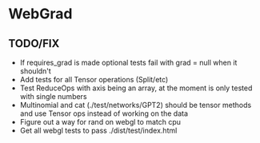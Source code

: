 # WebGrad

## TODO/FIX
* If requires_grad is made optional tests fail with grad = null when it shouldn't
* Add tests for all Tensor operations (Split/etc)
* Test ReduceOps with axis being an array, at the moment is only tested with single numbers
* Multinomial and cat (./test/networks/GPT2) should be tensor methods and use Tensor ops instead of working on the data
* Figure out a way for rand on webgl to match cpu
* Get all webgl tests to pass ./dist/test/index.html